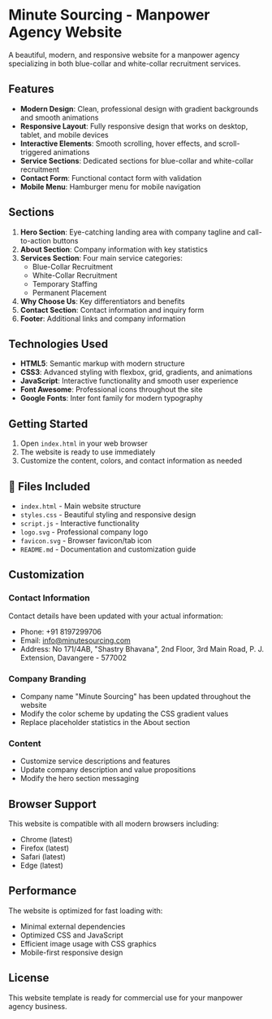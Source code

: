 # Minute Sourcing - Manpower Agency Website

A beautiful, modern, and responsive website for a manpower agency specializing in both blue-collar and white-collar recruitment services.

## Features

- **Modern Design**: Clean, professional design with gradient backgrounds and smooth animations
- **Responsive Layout**: Fully responsive design that works on desktop, tablet, and mobile devices
- **Interactive Elements**: Smooth scrolling, hover effects, and scroll-triggered animations
- **Service Sections**: Dedicated sections for blue-collar and white-collar recruitment
- **Contact Form**: Functional contact form with validation
- **Mobile Menu**: Hamburger menu for mobile navigation

## Sections

1. **Hero Section**: Eye-catching landing area with company tagline and call-to-action buttons
2. **About Section**: Company information with key statistics
3. **Services Section**: Four main service categories:
   - Blue-Collar Recruitment
   - White-Collar Recruitment
   - Temporary Staffing
   - Permanent Placement
4. **Why Choose Us**: Key differentiators and benefits
5. **Contact Section**: Contact information and inquiry form
6. **Footer**: Additional links and company information

## Technologies Used

- **HTML5**: Semantic markup with modern structure
- **CSS3**: Advanced styling with flexbox, grid, gradients, and animations
- **JavaScript**: Interactive functionality and smooth user experience
- **Font Awesome**: Professional icons throughout the site
- **Google Fonts**: Inter font family for modern typography

## Getting Started

1. Open `index.html` in your web browser
2. The website is ready to use immediately
3. Customize the content, colors, and contact information as needed

## 📁 Files Included

- `index.html` - Main website structure
- `styles.css` - Beautiful styling and responsive design
- `script.js` - Interactive functionality
- `logo.svg` - Professional company logo
- `favicon.svg` - Browser favicon/tab icon
- `README.md` - Documentation and customization guide

## Customization

### Contact Information
Contact details have been updated with your actual information:
- Phone: +91 8197299706
- Email: info@minutesourcing.com
- Address: No 171/4AB, "Shastry Bhavana", 2nd Floor, 3rd Main Road, P. J. Extension, Davangere - 577002

### Company Branding
- Company name "Minute Sourcing" has been updated throughout the website
- Modify the color scheme by updating the CSS gradient values
- Replace placeholder statistics in the About section

### Content
- Customize service descriptions and features
- Update company description and value propositions
- Modify the hero section messaging

## Browser Support

This website is compatible with all modern browsers including:
- Chrome (latest)
- Firefox (latest)
- Safari (latest)
- Edge (latest)

## Performance

The website is optimized for fast loading with:
- Minimal external dependencies
- Optimized CSS and JavaScript
- Efficient image usage with CSS graphics
- Mobile-first responsive design

## License

This website template is ready for commercial use for your manpower agency business.
